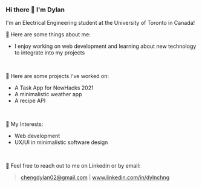 ### Hi there 👋 I'm Dylan

I'm an Electrical Engineering student at the University of Toronto in Canada!

💬 Here are some things about me:
- I enjoy working on web development and learning about new technology to integrate into my projects
<br>

🔭 Here are some projects I've worked on: <br>
- A Task App for NewHacks 2021
- A minimalistic weather app
- A recipe API
<br>

🌱 My Interests:
- Web development
- UX/UI in minimalistic software design
<br>

🤔 Feel free to reach out to me on Linkedin or by email: 
> chengdylan02@gmail.com | www.linkedin.com/in/dylnchng

<!--
**dylncheng/dylncheng** is a ✨ _special_ ✨ repository because its `README.md` (this file) appears on your GitHub profile.

Here are some ideas to get you started:

- 🔭 I’m currently working on ...
- 🌱 I’m currently learning ...
- 👯 I’m looking to collaborate on ...
- 🤔 I’m looking for help with ...
- 💬 Ask me about ...
- 📫 How to reach me: ...
- 😄 Pronouns: ...
- ⚡ Fun fact: ...
-->
